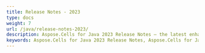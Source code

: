 ```yaml
---
title: Release Notes - 2023
type: docs
weight: 7
url: /java/release-notes-2023/
description: Aspose.Cells for Java 2023 Release Notes – the latest enhancements, new features, and fixes.
keywords: Aspose.Cells for Java 2023 Release Notes, Aspose.Cells for Java 2023 updates and fixes
---
```



